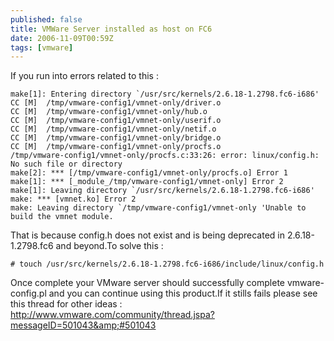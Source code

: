 ```yaml
---
published: false
title: VMWare Server installed as host on FC6
date: 2006-11-09T00:59Z
tags: [vmware]
---
```

If you run into errors related to this :

```
make[1]: Entering directory `/usr/src/kernels/2.6.18-1.2798.fc6-i686'
CC [M]  /tmp/vmware-config1/vmnet-only/driver.o
CC [M]  /tmp/vmware-config1/vmnet-only/hub.o
CC [M]  /tmp/vmware-config1/vmnet-only/userif.o
CC [M]  /tmp/vmware-config1/vmnet-only/netif.o
CC [M]  /tmp/vmware-config1/vmnet-only/bridge.o
CC [M]  /tmp/vmware-config1/vmnet-only/procfs.o
/tmp/vmware-config1/vmnet-only/procfs.c:33:26: error: linux/config.h: No such file or directory
make[2]: *** [/tmp/vmware-config1/vmnet-only/procfs.o] Error 1
make[1]: *** [_module_/tmp/vmware-config1/vmnet-only] Error 2
make[1]: Leaving directory `/usr/src/kernels/2.6.18-1.2798.fc6-i686'
make: *** [vmnet.ko] Error 2
make: Leaving directory `/tmp/vmware-config1/vmnet-only 'Unable to build the vmnet module.
```

That is because config.h does not exist and is being deprecated in 2.6.18-1.2798.fc6 and beyond.To solve this :

```
# touch /usr/src/kernels/2.6.18-1.2798.fc6-i686/include/linux/config.h
```

Once complete your VMware server should successfully complete vmware-config.pl and you can continue using this product.If it stills fails please see this thread for other ideas :  http://www.vmware.com/community/thread.jspa?messageID=501043&amp;#501043
